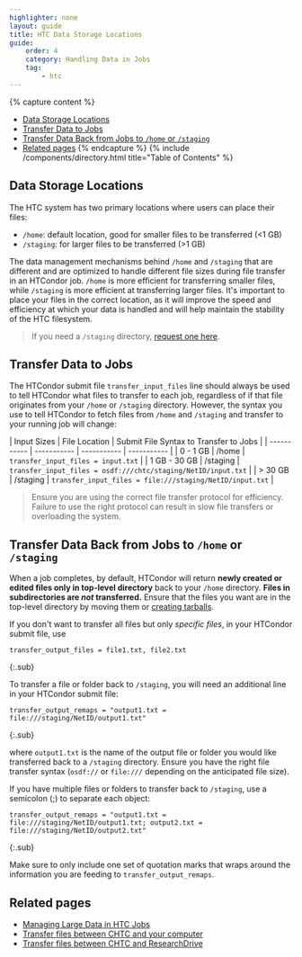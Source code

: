 ```yaml
---
highlighter: none
layout: guide
title: HTC Data Storage Locations
guide:
    order: 4
    category: Handling Data in Jobs
    tag:
        - htc
---
```


{% capture content %}
- [Data Storage Locations](#data-storage-locations)
- [Transfer Data to Jobs](#transfer-data-to-jobs)
- [Transfer Data Back from Jobs to `/home` or `/staging`](#transfer-data-back-from-jobs-to-home-or-staging)
- [Related pages](#related-pages)
{% endcapture %}
{% include /components/directory.html title="Table of Contents" %}

## Data Storage Locations
The HTC system has two primary locations where users can place their files:
* `/home`: default location, good for smaller files to be transferred (<1 GB)
* `/staging`: for larger files to be transferred (>1 GB)

The data management mechanisms behind `/home` and `/staging` that are different and are optimized to handle different file sizes during file transfer in an HTCondor job. `/home` is more efficient for transferring smaller files, while `/staging` is more efficient at transferring larger files. It's important to place your files in the correct location, as it will improve the speed and efficiency at which your data is handled and will help maintain the stability of the HTC filesystem.

> If you need a `/staging` directory, [request one here](quota-request).


## Transfer Data to Jobs
The HTCondor submit file `transfer_input_files` line should always be used to tell HTCondor what files to transfer to each job, regardless of if that file originates from your `/home` or `/staging` directory. However, the syntax you use to tell HTCondor to fetch files from `/home` and `/staging` and transfer to your running job will change:

| Input Sizes | File Location |  Submit File Syntax to Transfer to Jobs |
| ----------- | ----------- | ----------- | ----------- |
| 0 - 1 GB      | /home       | `transfer_input_files = input.txt`       |
| 1 GB - 30 GB   | /staging        | `transfer_input_files = osdf:///chtc/staging/NetID/input.txt`        | 
| > 30 GB   | /staging        | `transfer_input_files = file:///staging/NetID/input.txt`        | 

> Ensure you are using the correct file transfer protocol for efficiency. Failure to use the right protocol can result in slow file transfers or overloading the system.

## Transfer Data Back from Jobs to `/home` or `/staging`

When a job completes, by default, HTCondor will return **newly created or edited files only in top-level directory** back to your `/home` directory. **Files in subdirectories are *not* transferred.** Ensure that the files you want are in the top-level directory by moving them or [creating tarballs](transfer-files-computer#c-transferring-multiple-files).

If you don't want to transfer all files but only *specific files*, in your HTCondor submit file, use
```
transfer_output_files = file1.txt, file2.txt
```
{:.sub}

To transfer a file or folder back to `/staging`, you will need an additional line in your HTCondor submit file:
```
transfer_output_remaps = "output1.txt = file:///staging/NetID/output1.txt"
```
{:.sub}

where `output1.txt` is the name of the output file or folder you would like transferred back to a `/staging` directory. Ensure you have the right file transfer syntax (`osdf://` or `file:///` depending on the anticipated file size).

If you have multiple files or folders to transfer back to `/staging`, use a semicolon (;) to separate each object: 
```
transfer_output_remaps = "output1.txt = file:///staging/NetID/output1.txt; output2.txt = file:///staging/NetID/output2.txt"
```
{:.sub}

Make sure to only include one set of quotation marks that wraps around the information you are feeding to `transfer_output_remaps`. 

## Related pages
- [Managing Large Data in HTC Jobs](/uw-research-computing/file-avail-largedata)
- [Transfer files between CHTC and your computer](/uw-research-computing/transfer-files-computer)
- [Transfer files between CHTC and ResearchDrive](/uw-research-computing/transfer-data-researchdrive)